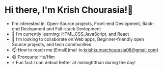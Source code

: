 # Hi there, I'm Krish Chourasia!👋 
- I'm interested in: Open-Source projects, Front-end Devlopment, Back-end Devlopment and Full-stack Devlopment
- 🌱 I’m currently learning: HTML,CSS,JavaScript, and React
- 💞️ I’m looking to collaborate on:Web apps, Beginner-friendly open Source projects, and tech communities
- 📫 How to reach me:[Email](mail to:krishkumarchourasia08@gmail.com)
- 😄 Pronouns: He/Him
- ⚡ Fun fact:I can debud Better at midnightthan during the day!

<!---
Krish7857/Krish7857 is a ✨ special ✨ repository because its `README.md` (this file) appears on your GitHub profile.
You can click the Preview link to take a look at your changes.
--->
